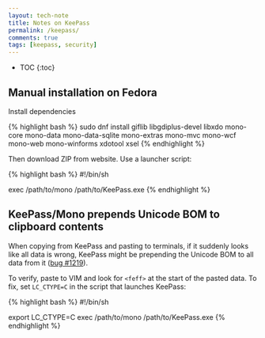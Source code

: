 ```yaml
---
layout: tech-note
title: Notes on KeePass
permalink: /keepass/
comments: true
tags: [keepass, security]
---
```


* TOC
{:toc}

## Manual installation on Fedora

Install dependencies

{% highlight bash %}
sudo dnf install giflib libgdiplus-devel libxdo mono-core mono-data mono-data-sqlite mono-extras mono-mvc mono-wcf mono-web mono-winforms xdotool xsel
{% endhighlight %}

Then download ZIP from website. Use a launcher script:

{% highlight bash %}
#!/bin/sh

exec /path/to/mono /path/to/KeePass.exe
{% endhighlight %}

## KeePass/Mono prepends Unicode BOM to clipboard contents

When copying from KeePass and pasting to terminals, if it suddenly looks like
all data is wrong, KeePass might be prepending the Unicode BOM to all data from
it ([bug #1219](https://sourceforge.net/p/keepass/bugs/1219/)).

To verify, paste to VIM and look for `<feff>` at the start of the pasted data.
To fix, set `LC_CTYPE=C` in the script that launches KeePass:

{% highlight bash %}
#!/bin/sh

export LC_CTYPE=C
exec /path/to/mono /path/to/KeePass.exe
{% endhighlight %}
